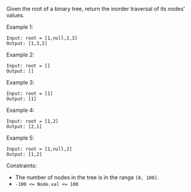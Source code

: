 Given the root of a binary tree, return the inorder traversal of its nodes' values.

Example 1:

```
Input: root = [1,null,2,3]
Output: [1,3,2]
```

Example 2:

```
Input: root = []
Output: []
```

Example 3:

```
Input: root = [1]
Output: [1]
```

Example 4:

```
Input: root = [1,2]
Output: [2,1]
```

Example 5:

```
Input: root = [1,null,2]
Output: [1,2]
```

Constraints:

- The number of nodes in the tree is in the range `[0, 100]`.
- `-100 <= Node.val <= 100`
